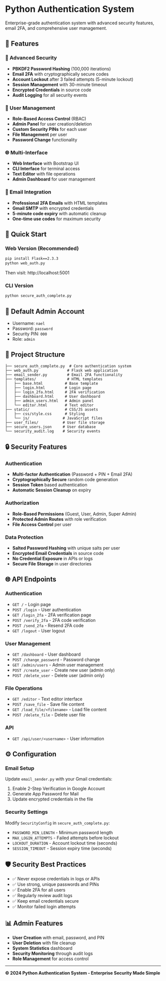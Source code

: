 # Python Authentication System

Enterprise-grade authentication system with advanced security features, email 2FA, and comprehensive user management.

## 🚀 Features

### 🔐 Advanced Security
- **PBKDF2 Password Hashing** (100,000 iterations)
- **Email 2FA** with cryptographically secure codes
- **Account Lockout** after 3 failed attempts (5-minute lockout)
- **Session Management** with 30-minute timeout
- **Encrypted Credentials** in source code
- **Audit Logging** for all security events

### 👥 User Management
- **Role-Based Access Control** (RBAC)
- **Admin Panel** for user creation/deletion
- **Custom Security PINs** for each user
- **File Management** per user
- **Password Change** functionality

### 🌐 Multi-Interface
- **Web Interface** with Bootstrap UI
- **CLI Interface** for terminal access
- **Text Editor** with file operations
- **Admin Dashboard** for user management

### 📧 Email Integration
- **Professional 2FA Emails** with HTML templates
- **Gmail SMTP** with encrypted credentials
- **5-minute code expiry** with automatic cleanup
- **One-time use codes** for maximum security

## 🚀 Quick Start

### Web Version (Recommended)
```bash
pip install Flask==2.3.3
python web_auth.py
```
Then visit: http://localhost:5001

### CLI Version
```bash
python secure_auth_complete.py
```

## 🔑 Default Admin Account
- Username: `nael`
- Password: `password`
- Security PIN: `000`
- Role: `admin`

## 📁 Project Structure
```
├── secure_auth_complete.py  # Core authentication system
├── web_auth.py             # Flask web application
├── email_sender.py         # Email 2FA functionality
├── templates/              # HTML templates
│   ├── base.html          # Base template
│   ├── login.html         # Login page
│   ├── login_2fa.html     # 2FA verification
│   ├── dashboard.html     # User dashboard
│   ├── admin_users.html   # Admin panel
│   └── editor.html        # Text editor
├── static/                # CSS/JS assets
│   ├── css/style.css      # Styling
│   └── js/               # JavaScript files
├── user_files/           # User file storage
├── secure_users.json     # User database
└── security_audit.log    # Security events
```

## 🔒 Security Features

### Authentication
- **Multi-factor Authentication** (Password + PIN + Email 2FA)
- **Cryptographically Secure** random code generation
- **Session Token** based authentication
- **Automatic Session Cleanup** on expiry

### Authorization
- **Role-Based Permissions** (Guest, User, Admin, Super Admin)
- **Protected Admin Routes** with role verification
- **File Access Control** per user

### Data Protection
- **Salted Password Hashing** with unique salts per user
- **Encrypted Email Credentials** in source code
- **No Credential Exposure** in APIs or logs
- **Secure File Storage** in user directories

## 🌐 API Endpoints

### Authentication
- `GET /` - Login page
- `POST /login` - User authentication
- `GET /login_2fa` - 2FA verification page
- `POST /verify_2fa` - 2FA code verification
- `POST /send_2fa` - Resend 2FA code
- `GET /logout` - User logout

### User Management
- `GET /dashboard` - User dashboard
- `POST /change_password` - Password change
- `GET /admin/users` - Admin user management
- `POST /create_user` - Create new user (admin only)
- `POST /delete_user` - Delete user (admin only)

### File Operations
- `GET /editor` - Text editor interface
- `POST /save_file` - Save file content
- `GET /load_file/<filename>` - Load file content
- `POST /delete_file` - Delete user file

### API
- `GET /api/user/<username>` - User information

## ⚙️ Configuration

### Email Setup
Update `email_sender.py` with your Gmail credentials:
1. Enable 2-Step Verification in Google Account
2. Generate App Password for Mail
3. Update encrypted credentials in the file

### Security Settings
Modify `SecurityConfig` in `secure_auth_complete.py`:
- `PASSWORD_MIN_LENGTH` - Minimum password length
- `MAX_LOGIN_ATTEMPTS` - Failed attempts before lockout
- `LOCKOUT_DURATION` - Account lockout time (seconds)
- `SESSION_TIMEOUT` - Session expiry time (seconds)

## 🛡️ Security Best Practices

- ✅ Never expose credentials in logs or APIs
- ✅ Use strong, unique passwords and PINs
- ✅ Enable 2FA for all users
- ✅ Regularly review audit logs
- ✅ Keep email credentials secure
- ✅ Monitor failed login attempts

## 📊 Admin Features

- **User Creation** with email, password, and PIN
- **User Deletion** with file cleanup
- **System Statistics** dashboard
- **Security Monitoring** through audit logs
- **Role Management** for access control

---

**© 2024 Python Authentication System - Enterprise Security Made Simple**